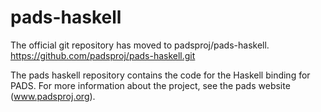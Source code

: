 # pads-haskell
The official git repository has moved to padsproj/pads-haskell.  https://github.com/padsproj/pads-haskell.git

The pads haskell repository contains the code for the Haskell binding for PADS.  For more information about the project, see the 
pads website (www.padsproj.org). 


